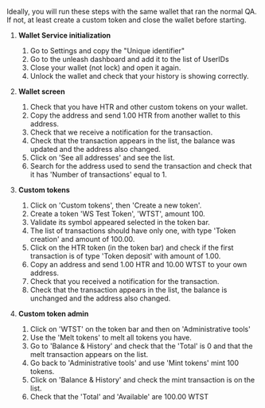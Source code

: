Ideally, you will run these steps with the same wallet that ran the normal QA.
If not, at least create a custom token and close the wallet before starting.

1. **Wallet Service initialization**
    1. Go to Settings and copy the "Unique identifier"
    1. Go to the unleash dashboard and add it to the list of UserIDs
    1. Close your wallet (not lock) and open it again.
    1. Unlock the wallet and check that your history is showing correctly.

1. **Wallet screen**
    1. Check that you have HTR and other custom tokens on your wallet.
    1. Copy the address and send 1.00 HTR from another wallet to this address.
    1. Check that we receive a notification for the transaction.
    1. Check that the transaction appears in the list, the balance was updated and the address also changed.
    1. Click on 'See all addresses' and see the list.
    1. Search for the address used to send the transaction and check that it has 'Number of transactions' equal to 1.

1. **Custom tokens**
    1. Click on 'Custom tokens', then 'Create a new token'.
    1. Create a token 'WS Test Token', 'WTST', amount 100.
    1. Validate its symbol appeared selected in the token bar.
    1. The list of transactions should have only one, with type 'Token creation' and amount of 100.00.
    1. Click on the HTR token (in the token bar) and check if the first transaction is of type 'Token deposit' with amount of 1.00.
    1. Copy an address and send 1.00 HTR and 10.00 WTST to your own address.
    1. Check that you received a notification for the transaction.
    1. Check that the transaction appears in the list, the balance is unchanged and the address also changed.

1. **Custom token admin**
    1. Click on 'WTST' on the token bar and then on 'Administrative tools'
    1. Use the 'Melt tokens' to melt all tokens you have.
    1. Go to 'Balance & History' and check that the 'Total' is 0 and that the melt transaction appears on the list.
    1. Go back to 'Administrative tools' and use 'Mint tokens' mint 100 tokens.
    1. Click on 'Balance & History' and check the mint transaction is on the list.
    1. Check that the 'Total' and 'Available' are 100.00 WTST


